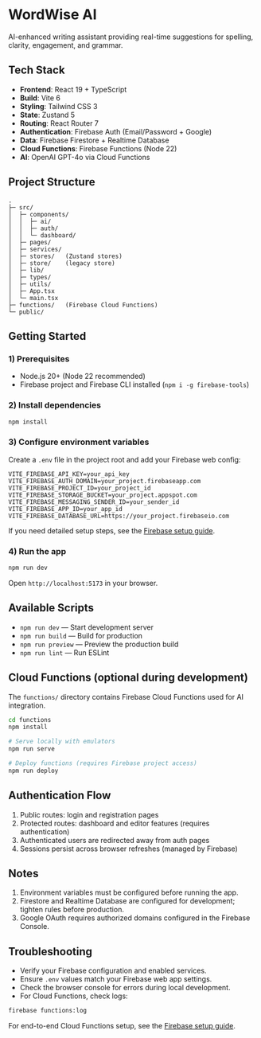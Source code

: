 # WordWise AI

AI-enhanced writing assistant providing real-time suggestions for spelling, clarity, engagement, and grammar.

## Tech Stack

- **Frontend**: React 19 + TypeScript
- **Build**: Vite 6
- **Styling**: Tailwind CSS 3
- **State**: Zustand 5
- **Routing**: React Router 7
- **Authentication**: Firebase Auth (Email/Password + Google)
- **Data**: Firebase Firestore + Realtime Database
- **Cloud Functions**: Firebase Functions (Node 22)
- **AI**: OpenAI GPT-4o via Cloud Functions

## Project Structure

```
.
├─ src/
│  ├─ components/
│  │  ├─ ai/
│  │  ├─ auth/
│  │  └─ dashboard/
│  ├─ pages/
│  ├─ services/
│  ├─ stores/   (Zustand stores)
│  ├─ store/    (legacy store)
│  ├─ lib/
│  ├─ types/
│  ├─ utils/
│  ├─ App.tsx
│  └─ main.tsx
├─ functions/   (Firebase Cloud Functions)
└─ public/
```

## Getting Started

### 1) Prerequisites

- Node.js 20+ (Node 22 recommended)
- Firebase project and Firebase CLI installed (`npm i -g firebase-tools`)

### 2) Install dependencies

```bash
npm install
```

### 3) Configure environment variables

Create a `.env` file in the project root and add your Firebase web config:

```env
VITE_FIREBASE_API_KEY=your_api_key
VITE_FIREBASE_AUTH_DOMAIN=your_project.firebaseapp.com
VITE_FIREBASE_PROJECT_ID=your_project_id
VITE_FIREBASE_STORAGE_BUCKET=your_project.appspot.com
VITE_FIREBASE_MESSAGING_SENDER_ID=your_sender_id
VITE_FIREBASE_APP_ID=your_app_id
VITE_FIREBASE_DATABASE_URL=https://your_project.firebaseio.com
```

If you need detailed setup steps, see the [Firebase setup guide](firebase-setup.md).

### 4) Run the app

```bash
npm run dev
```

Open `http://localhost:5173` in your browser.

## Available Scripts

- `npm run dev` — Start development server
- `npm run build` — Build for production
- `npm run preview` — Preview the production build
- `npm run lint` — Run ESLint

## Cloud Functions (optional during development)

The `functions/` directory contains Firebase Cloud Functions used for AI integration.

```bash
cd functions
npm install

# Serve locally with emulators
npm run serve

# Deploy functions (requires Firebase project access)
npm run deploy
```

## Authentication Flow

1. Public routes: login and registration pages
2. Protected routes: dashboard and editor features (requires authentication)
3. Authenticated users are redirected away from auth pages
4. Sessions persist across browser refreshes (managed by Firebase)

## Notes

1. Environment variables must be configured before running the app.
2. Firestore and Realtime Database are configured for development; tighten rules before production.
3. Google OAuth requires authorized domains configured in the Firebase Console.

## Troubleshooting

- Verify your Firebase configuration and enabled services.
- Ensure `.env` values match your Firebase web app settings.
- Check the browser console for errors during local development.
- For Cloud Functions, check logs:

```bash
firebase functions:log
```

For end-to-end Cloud Functions setup, see the [Firebase setup guide](firebase-setup.md).
